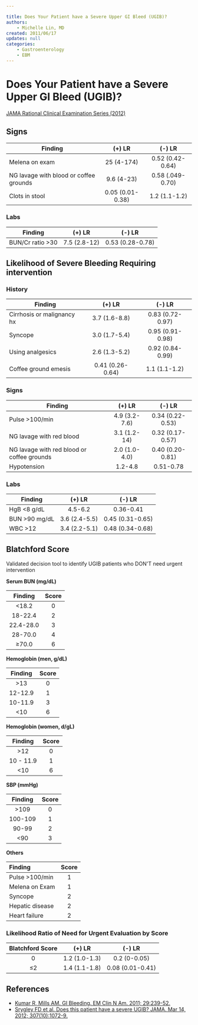 ```yaml
---

title: Does Your Patient have a Severe Upper GI Bleed (UGIB)?
authors:
    - Michelle Lin, MD
created: 2011/06/17
updates: null
categories:
    - Gastroenterology
    - EBM
---
```


# Does Your Patient have a Severe Upper GI Bleed (UGIB)?

[JAMA Rational Clinical Examination Series (2012)](http://www.ncbi.nlm.nih.gov/pubmed/?term=22416103)

## Signs

| **Finding**                            |    **(+) LR**    |    **(-) LR**    |
| -------------------------------------- | :--------------: | :--------------: |
| Melena on exam                         |    25 (4-174)    | 0.52 (0.42-0.64) |
| NG lavage with blood or coffee grounds |    9.6 (4-23)    | 0.58 (.049-0.70) |
| Clots in stool                         | 0.05 (0.01-0.38) |   1.2 (1.1-1.2)  |

### Labs

| **Finding**      |  **(+) LR**  |    **(-) LR**    |
| ---------------- | :----------: | :--------------: |
| BUN/Cr ratio >30 | 7.5 (2.8-12) | 0.53 (0.28-0.78) |

## Likelihood of Severe Bleeding Requiring intervention

### History

| **Finding**                |    **(+) LR**    |    **(-) LR**    |
| -------------------------- | :--------------: | :--------------: |
| Cirrhosis or malignancy hx |   3.7 (1.6-8.8)  | 0.83 (0.72-0.97) |
| Syncope                    |   3.0 (1.7-5.4)  | 0.95 (0.91-0.98) |
| Using analgesics           |   2.6 (1.3-5.2)  | 0.92 (0.84-0.99) |
| Coffee ground emesis       | 0.41 (0.26-0.64) |   1.1 (1.1-1.2)  |

### Signs

| **Finding**                                |   **(+) LR**  |    **(-) LR**    |
| ------------------------------------------ | :-----------: | :--------------: |
| Pulse >100/min                             | 4.9 (3.2-7.6) | 0.34 (0.22-0.53) |
| NG lavage with red blood                   |  3.1 (1.2-14) | 0.32 (0.17-0.57) |
| NG lavage with red blood or coffee grounds | 2.0 (1.0-4.0) | 0.40 (0.20-0.81) |
| Hypotension                                |    1.2-4.8    |     0.51-0.78    |

### Labs

| **Finding**    |   **(+) LR**  |    **(-) LR**    |
| -------------- | :-----------: | :--------------: |
| HgB &lt;8 g/dL |    4.5-6.2    |     0.36-0.41    |
| BUN >90 mg/dL  | 3.6 (2.4-5.5) | 0.45 (0.31-0.65) |
| WBC >12        | 3.4 (2.2-5.1) | 0.48 (0.34-0.68) |

## Blatchford Score

Validated decision tool to identify UGIB patients who DON'T need urgent intervention

**Serum BUN (mg/dL)**

| **Finding** | **Score** |
| :---------: | :-------: |
|   &lt;18.2  |     0     |
|   18-22.4   |     2     |
|  22.4-28.0  |     3     |
|   28-70.0   |     4     |
|    ≥70.0    |     6     |

**Hemoglobin (men, g/dL)**

| **Finding** | **Score** |
| :---------: | :-------: |
|     >13     |     0     |
|   12-12.9   |     1     |
|   10-11.9   |     3     |
|    &lt;10   |     6     |

**Hemoglobin (women, d/gL)**

| **Finding** | **Score** |
| :---------: | :-------: |
|     >12     |     0     |
|  10 - 11.9  |     1     |
|    &lt;10   |     6     |

**SBP (mmHg)**

| **Finding** | **Score** |
| :---------: | :-------: |
|     >109    |     0     |
|   100-109   |     1     |
|    90-99    |     2     |
|    &lt;90   |     3     |

**Others**

| **Finding**     | **Score** |
| :-------------- | :-------: |
| Pulse >100/min  |     1     |
| Melena on Exam  |     1     |
| Syncope         |     2     |
| Hepatic disease |     2     |
| Heart failure   |     2     |

### Likelihood Ratio of Need for Urgent Evaluation by Score

| **Blatchford Score** |   **(+) LR**  |    **(-) LR**    |
| :------------------: | :-----------: | :--------------: |
|           0          | 1.2 (1.0-1.3) |   0.2 (0-0.05)   |
|          ≤2          | 1.4 (1.1-1.8) | 0.08 (0.01-0.41) |

## References

-   [Kumar R, Mills AM. GI Bleeding. EM Clin N Am. 2011; 29:239-52.](http://www.ncbi.nlm.nih.gov/pubmed/?term=21515178)
-   [Srygley FD et al. Does this patient have a severe UGIB? JAMA. Mar 14, 2012; 307(10):1072-9.](http://www.ncbi.nlm.nih.gov/pubmed/?term=22416103)

